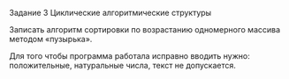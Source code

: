 Задание 3 Циклические алгоритмические структуры

Записать алгоритм сортировки по возрастанию одномерного массива методом «пузырька».

Для того чтобы программа работала исправно вводить нужно:
положительные, натуральные числа, текст не допускается.
